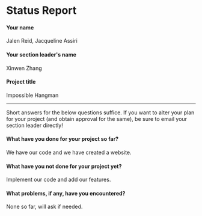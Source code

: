 # Status Report

#### Your name

Jalen Reid, Jacqueline Assiri

#### Your section leader's name

Xinwen Zhang

#### Project title

Impossible Hangman

***

Short answers for the below questions suffice. If you want to alter your plan for your project (and obtain approval for the same), be sure to email your section leader directly!

#### What have you done for your project so far?

We have our code and we have created a website.

#### What have you not done for your project yet?

Implement our code and add our features. 

#### What problems, if any, have you encountered?

None so far, will ask if needed. 

